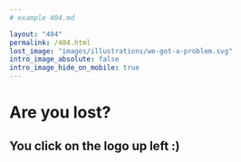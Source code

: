 ```yaml
---
# example 404.md

layout: "404"
permalink: /404.html
lost_image: "images/illustrations/we-got-a-problem.svg"
intro_image_absolute: false 
intro_image_hide_on_mobile: true
---
```


# Are you lost?
## You click on the logo up left :)
